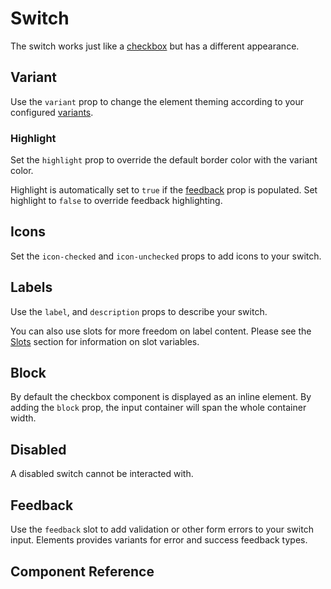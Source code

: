 # Switch <Tag text="<ESwitch>" />

The switch works just like a [checkbox](/components/checkbox) but has a different appearance.

<Snippet :code="example" />

## Variant

Use the `variant` prop to change the element theming according to your configured [variants](/theme/variants).

<Snippet :code="variants" class="wrap" />

### Highlight

Set the `highlight` prop to override the default border color with the variant color.

<Snippet :code="highlight" class="wrap" />

Highlight is automatically set to `true` if the [feedback](#feedback) prop is populated. Set highlight to `false` to override feedback highlighting.

<Snippet :code="highlightFeedback" class="wrap" />

## Icons

Set the `icon-checked` and `icon-unchecked` props to add icons to your switch.

<Snippet :code="icons" class="wrap" />

## Labels

Use the `label`, and `description` props to describe your switch.

<Snippet :code="labels" class="wrap" />

You can also use slots for more freedom on label content. Please see the [Slots](#slots) section for information on slot variables.

<Snippet :code="labelsSlots" class="wrap" />

## Block

By default the checkbox component is displayed as an inline element. By adding the `block` prop, the input container will span the whole container width.

<Snippet :code="block" class="wrap" />

## Disabled

A disabled switch cannot be interacted with.

<Snippet :code="disabled" class="wrap" />

## Feedback

Use the `feedback` slot to add validation or other form errors to your switch input. Elements provides variants for error and success feedback types.

<Snippet :code="feedback" class="wrap" />

## Component Reference

<ComponentReference src="ESwitch" />

<script lang="ts" setup>
const example = `<ESwitch label="Switch" />`

const variants = `
<ESwitch variant="primary" label="Primary" checked />
<ESwitch variant="secondary" label="Secondary" checked />
`

const icons = `
<ESwitch icon-checked="check" checked />
<ESwitch icon-unchecked="arrow-right-short" icon-checked="arrow-left-short" />
`


const highlight = `
<ESwitch highlight variant="primary" label="Primary" />
<ESwitch highlight variant="secondary" label="Secondary" />
`

const highlightFeedback = `
<ESwitch feedback="Error!" label="Feedback" />
<ESwitch :highlight="false" feedback="Error!" label="Override" />
`

const labels = `
<ESwitch 
  label="Label"
  description="Description"
/>
`

const labelsSlots = `
<ESwitch placeholder="Placeholder">
  <template #label="{ id }">
    <label :for="id">Label</label>
  </template>
  <template #description>
    <span style="color: var(--primary-color)" v-text="'Description'" />
  </template>
</ESwitch>
`

const block = `
<ESwitch block label="Block" />
<ESwitch block label="Block 2" />
`

const disabled = `
<ESwitch disabled label="Disabled" />
<ESwitch checked disabled label="Disabled" />`

const feedback = `
<ESwitch label="Switch" block feedback="Error!" />
`
</script>
